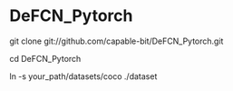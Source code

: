 # DeFCN_Pytorch
git clone git://github.com/capable-bit/DeFCN_Pytorch.git

cd DeFCN_Pytorch

ln -s your_path/datasets/coco ./dataset
